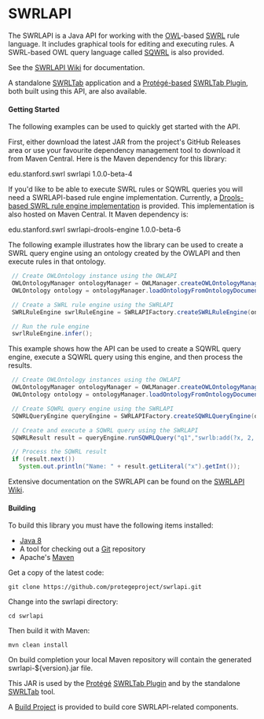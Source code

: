 SWRLAPI
=======

The SWRLAPI is a Java API for working with the [OWL](http://en.wikipedia.org/wiki/Web_Ontology_Language)-based [SWRL](http://www.w3.org/Submission/SWRL/) rule language. 
It includes graphical tools for editing and executing rules. 
A SWRL-based OWL query language called [SQWRL](https://github.com/protegeproject/swrlapi/wiki/SQWRL) is also provided.

See the [SWRLAPI Wiki](https://github.com/protegeproject/swrlapi/wiki) for documentation.

A standalone [SWRLTab](https://github.com/protegeproject/swrltab) application and a [Protégé-based](http://protege.stanford.edu/) 
[SWRLTab Plugin](https://github.com/protegeproject/swrltab-plugin), both built using this API, are also available. 

#### Getting Started

The following examples can be used to quickly get started with the API.

First, either download the latest JAR from the project's GitHub Releases area or use your favourite dependency management tool to download it from Maven Central. Here is the Maven dependency for this library:


  <dependency>
    <groupId>edu.stanford.swrl</groupId>
    <artifactId>swrlapi</artifactId>
    <version>1.0.0-beta-4</version>
  </dependency>

If you'd like to be able to execute SWRL rules or SQWRL queries you will need a SWRLAPI-based rule engine implementation. Currently, a [Drools-based SWRL rule engine implementation](https://github.com/protegeproject/swrlapi-drools-engine) is provided. This implementation is also hosted on Maven Central. It Maven dependency is:


  <dependency>
    <groupId>edu.stanford.swrl</groupId>
    <artifactId>swrlapi-drools-engine</artifactId>
    <version>1.0.0-beta-6</version>
  </dependency>

The following example illustrates how the library can be used to create a SWRL query engine using an ontology 
created by the OWLAPI and then execute rules in that ontology.

```java
 // Create OWLOntology instance using the OWLAPI
 OWLOntologyManager ontologyManager = OWLManager.createOWLOntologyManager();
 OWLOntology ontology = ontologyManager.loadOntologyFromOntologyDocument(new File("/ont/Ont1.owl"));

 // Create a SWRL rule engine using the SWRLAPI
 SWRLRuleEngine swrlRuleEngine = SWRLAPIFactory.createSWRLRuleEngine(ontology);

 // Run the rule engine
 swrlRuleEngine.infer();
```

This example shows how the API can be used to create a SQWRL query engine, execute a SQWRL query using
this engine, and then process the results.

```java
 // Create OWLOntology instances using the OWLAPI
 OWLOntologyManager ontologyManager = OWLManager.createOWLOntologyManager();
 OWLOntology ontology = ontologyManager.loadOntologyFromOntologyDocument(new File("/ont/Ont1.owl"));

 // Create SQWRL query engine using the SWRLAPI
 SQWRLQueryEngine queryEngine = SWRLAPIFactory.createSQWRLQueryEngine(ontology);

 // Create and execute a SQWRL query using the SWRLAPI
 SQWRLResult result = queryEngine.runSQWRLQuery("q1","swrlb:add(?x, 2, 2) -> sqwrl:select(?x)");

 // Process the SQWRL result
 if (result.next()) 
   System.out.println("Name: " + result.getLiteral("x").getInt());
```

Extensive documentation on the SWRLAPI can be found on the [SWRLAPI Wiki](https://github.com/protegeproject/swrlapi/wiki).


#### Building

To build this library you must have the following items installed:

+ [Java 8](http://www.oracle.com/technetwork/java/javase/downloads/index.html)
+ A tool for checking out a [Git](http://git-scm.com/) repository
+ Apache's [Maven](http://maven.apache.org/index.html)

Get a copy of the latest code:

    git clone https://github.com/protegeproject/swrlapi.git 

Change into the swrlapi directory:

    cd swrlapi

Then build it with Maven:

    mvn clean install

On build completion your local Maven repository will contain the generated swrlapi-${version}.jar file.

This JAR is used by the [Protégé](http://protege.stanford.edu/) [SWRLTab Plugin](https://github.com/protegeproject/swrltab-plugin)
and by the standalone [SWRLTab](https://github.com/protegeproject/swrltab) tool.

A [Build Project](https://github.com/protegeproject/swrltab-project) is provided to build core SWRLAPI-related components.

